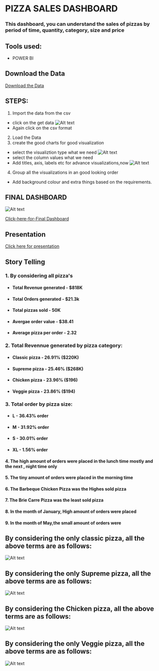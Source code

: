 # PIZZA SALES DASHBOARD

### This dashboard, you can understand the sales of pizzas by period of time, quantity, category, size and price

## Tools used:
-  POWER BI
## Download the Data
[Download the Data](https://github.com/medisetti-jayakumar/Dashboard-on-pizza_sales/blob/main/pizza_sales.csv)

## STEPS:
1. Import the data from the csv 
- click on the get data
![Alt text](<Screenshot 2023-12-26 105330.png>)
- Again click on the csv format

2. Load the Data
3. create the good charts for good visualization
- select the visualiztion type what we need
![Alt text](<Screenshot 2023-12-26 105629.png>)
- select the column values what we need
- Add titles, axis, labels etc for advance visualizations,now
![Alt text](<Screenshot 2023-12-26 110248.png>)

4. Group all the visualizations in an good looking order
- Add background colour and extra things based on the requirements.
## FINAL DASHBOARD
![Alt text](<Screenshot 2023-12-21 144720.png>)

[Click-here-for-Final Dashboard](https://github.com/medisetti-jayakumar/Dashboard-on-pizza_sales/blob/main/pizza_sales_dashboard.pbix)

## Presentation
[Click here for presentation](https://view.officeapps.live.com/op/view.aspx?src=https%3A%2F%2Fraw.githubusercontent.com%2Fmedisetti-jayakumar%2FDashboard-on-pizza_sales%2Fmain%2FPizza%2520Sales.pptx&wdOrigin=BROWSELINK)

## Story Telling
### 1. By considering all pizza's
- #### Total Revenue generated - $818K
- ####  Total Orders generated - $21.3k
- #### Total pizzas sold - 50K
- #### Avergae order value - $38.41
- #### Average pizza per order - 2.32

### 2.  Total Revennue generated by pizza category:
- #### Classic pizza  - 26.91% ($220K)
- #### Supreme pizza - 25.46% ($268K)
- #### Chicken pizza - 23.96% ($196)
- #### Veggie pizza - 23.86% ($194)

### 3. Total order by pizza size:
- #### L - 36.43% order
- #### M - 31.92% order
- #### S - 30.01% order
- #### XL - 1.56% order

#### 4. The high amount of orders were placed in the lunch time mostly and the next , night time only
#### 5. The tiny amount of orders were placed in the morning time
#### 6. The Barbeque Chicken Pizza was the Highes sold pizza
#### 7. The Brie Carre Pizza was the least sold pizza
#### 8. In the month of January, High amount of  orders were placed
#### 9. In the month of May,the small amount of orders were 

## By considering the only classic pizza, all the above terms are as follows:
![Alt text](<Screenshot 2023-12-26 114235.png>)


## By considering the only Supreme pizza, all the above terms are as follows:
![Alt text](<Screenshot 2023-12-26 114253.png>)


## By considering the Chicken pizza, all the above terms are as follows:
![Alt text](<Screenshot 2023-12-21 144747.png>)

## By considering the only Veggie pizza, all the above terms are as follows:
![Alt text](<Screenshot 2023-12-21 144810.png>)


